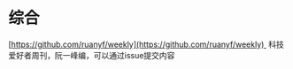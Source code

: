 # 综合

[https://github.com/ruanyf/weekly](https://github.com/ruanyf/weekly)  科技爱好者周刊，阮一峰编，可以通过issue提交内容
